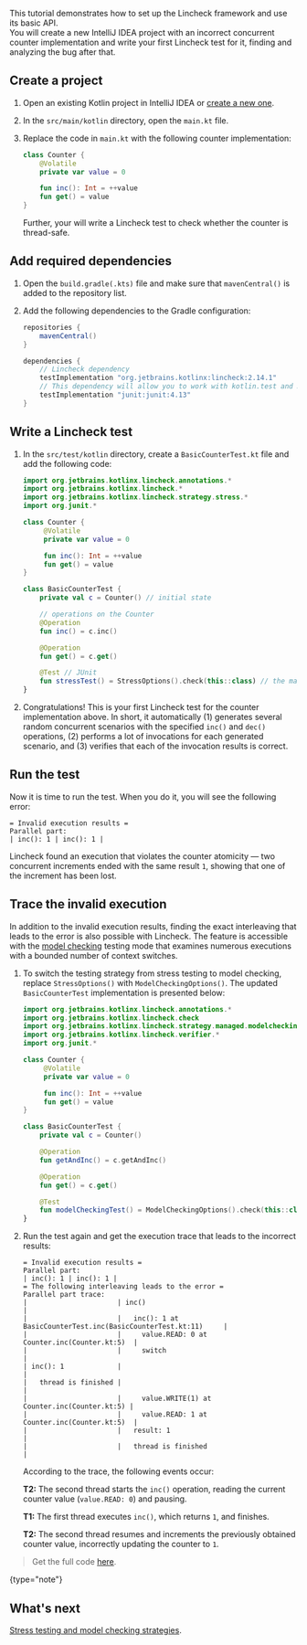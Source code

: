[//]: # (title: Write your first test with Lincheck)

This tutorial demonstrates how to set up the Lincheck framework and use its basic API.  
You will create a new IntelliJ IDEA project with an incorrect concurrent counter implementation 
and write your first Lincheck test for it, finding and analyzing the bug after that.


## Create a project

1. Open an existing Kotlin project in IntelliJ IDEA or [create a new one](https://kotlinlang.org/docs/jvm-get-started.html).

2. In the `src/main/kotlin` directory, open the `main.kt` file.

3. Replace the code in `main.kt` with the following counter implementation:

    ```kotlin
    class Counter {
        @Volatile
        private var value = 0
   
        fun inc(): Int = ++value
        fun get() = value
   }
    ```
   Further, your will write a Lincheck test to check whether the counter is thread-safe.

## Add required dependencies

1. Open the `build.gradle(.kts)` file and make sure that `mavenCentral()` is added to the repository list.

2. Add the following dependencies to the Gradle configuration:

   <tabs group="build-script">
   <tab title="Groovy" group-key="groovy">
   
   ```groovy
   repositories {
       mavenCentral()
   }
   
   dependencies {
       // Lincheck dependency
       testImplementation "org.jetbrains.kotlinx:lincheck:2.14.1"
       // This dependency will allow you to work with kotlin.test and JUnit
       testImplementation "junit:junit:4.13"
   }
   ```
   </tab>
   </tabs>

## Write a Lincheck test

1. In the `src/test/kotlin` directory, create a `BasicCounterTest.kt` file and add the following code:

   ```kotlin
   import org.jetbrains.kotlinx.lincheck.annotations.*
   import org.jetbrains.kotlinx.lincheck.*
   import org.jetbrains.kotlinx.lincheck.strategy.stress.*
   import org.junit.*
   
   class Counter {
        @Volatile
        private var value = 0
   
        fun inc(): Int = ++value
        fun get() = value
   }
   
   class BasicCounterTest {
       private val c = Counter() // initial state
   
       // operations on the Counter
       @Operation
       fun inc() = c.inc()
   
       @Operation
       fun get() = c.get()
   
       @Test // JUnit
       fun stressTest() = StressOptions().check(this::class) // the magic button
   }
   ```

2. Congratulations! This is your first Lincheck test for the counter implementation above. 
   In short, it automatically 
   (1) generates several random concurrent scenarios with the specified `inc()` and `dec()` operations,
   (2) performs a lot of invocations for each generated scenario, and
   (3) verifies that each of the invocation results is correct.


## Run the test

Now it is time to run the test. When you do it, you will see the following error:

   ```text
   = Invalid execution results =
   Parallel part:
   | inc(): 1 | inc(): 1 |
   ```

   Lincheck found an execution that violates the counter atomicity — two concurrent increments ended
   with the same result `1`, showing that one of the increment has been lost.

## Trace the invalid execution

In addition to the invalid execution results, finding the exact interleaving that leads to the error is also possible with Lincheck.
The feature is accessible with the [model checking](testing-strategies.md#model-checking) testing mode 
that examines numerous executions with a bounded number of context switches.

1. To switch the testing strategy from stress testing to model checking, 
   replace `StressOptions()` with `ModelCheckingOptions()`.
   The updated `BasicCounterTest` implementation is presented below:

   ```kotlin
   import org.jetbrains.kotlinx.lincheck.annotations.*
   import org.jetbrains.kotlinx.lincheck.check
   import org.jetbrains.kotlinx.lincheck.strategy.managed.modelchecking.*
   import org.jetbrains.kotlinx.lincheck.verifier.*
   import org.junit.*
   
   class Counter {
        @Volatile
        private var value = 0
   
        fun inc(): Int = ++value
        fun get() = value
   }
   
   class BasicCounterTest {
       private val c = Counter()
   
       @Operation
       fun getAndInc() = c.getAndInc()
   
       @Operation
       fun get() = c.get()
   
       @Test
       fun modelCheckingTest() = ModelCheckingOptions().check(this::class)
   }
   ```

2. Run the test again and get the execution trace that leads to the incorrect results:

   ```text
   = Invalid execution results =
   Parallel part:
   | inc(): 1 | inc(): 1 |
   = The following interleaving leads to the error =
   Parallel part trace:
   |                      | inc()                                                 |
   |                      |   inc(): 1 at BasicCounterTest.inc(BasicCounterTest.kt:11)     |
   |                      |     value.READ: 0 at Counter.inc(Counter.kt:5)  |
   |                      |     switch                                            |
   | inc(): 1             |                                                       |
   |   thread is finished |                                                       |
   |                      |     value.WRITE(1) at Counter.inc(Counter.kt:5) |
   |                      |     value.READ: 1 at Counter.inc(Counter.kt:5)  |
   |                      |   result: 1                                           |
   |                      |   thread is finished                                  |
   ```

   According to the trace, the following events occur:

   **T2:** The second thread starts the `inc()` operation, reading the current counter value (`value.READ: 0`) and pausing.

   **T1:** The first thread executes `inc()`, which returns `1`, and finishes.  

   **T2:** The second thread resumes and increments the previously obtained counter value, incorrectly updating the counter to `1`.

> Get the full code [here](https://github.com/Kotlin/kotlinx-lincheck/blob/guide/src/jvm/test/org/jetbrains/kotlinx/lincheck/test/guide/BasicCounterTest.kt).
>
{type="note"}

## What's next

[Stress testing and model checking strategies](testing-strategies.md).